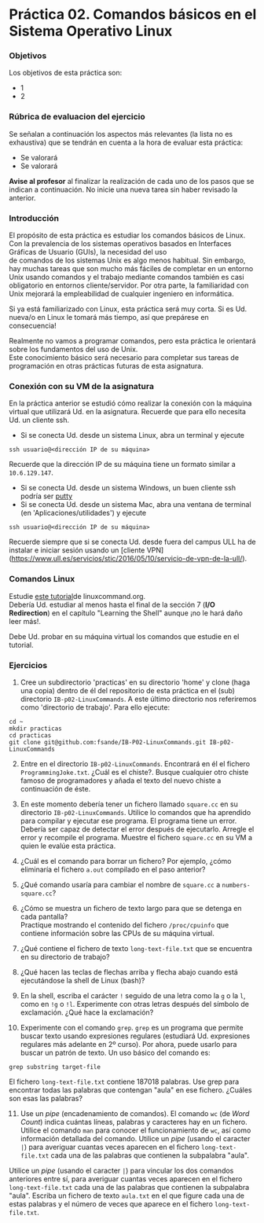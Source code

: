 # Práctica 02. Comandos básicos en el Sistema Operativo Linux


### Objetivos
Los objetivos de esta práctica son:

* 1
* 2


### Rúbrica de evaluacion del ejercicio
Se señalan a continuación los aspectos más relevantes (la lista no es exhaustiva)
que se tendrán en cuenta a la hora de evaluar esta práctica:
* Se valorará 
* Se valorará 


**Avise al profesor** al finalizar la realización de cada uno de los pasos que se indican a continuación. No inicie una nueva tarea sin haber revisado la anterior.
### Introducción
El propósito de esta práctica es estudiar los comandos básicos de Linux. 
Con la prevalencia de los sistemas operativos basados en Interfaces Gráficas de Usuario (GUIs), la necesidad del uso  
de comandos de los sistemas Unix es algo menos habitual. 
Sin embargo, hay muchas tareas que son mucho más fáciles de completar en un entorno Unix usando comandos y el
trabajo mediante comandos también es casi obligatorio en entornos cliente/servidor.
Por otra parte, la familiaridad con Unix mejorará la empleabilidad de cualquier ingeniero en informática.

Si ya está familiarizado con Linux, esta práctica será muy corta. 
Si es Ud. nueva/o en Linux le tomará más tiempo, así que prepárese en consecuencia!

Realmente no vamos a programar comandos, pero esta práctica le orientará sobre los fundamentos del uso de Unix.  
Este conocimiento básico será necesario para completar sus tareas de programación en otras prácticas futuras
de esta asignatura.

### Conexión con su VM de la asignatura
En la práctica anterior se estudió cómo realizar la conexión con la máquina virtual que utilizará Ud. en la
asignatura. Recuerde que para ello necesita Ud. un cliente ssh.
* Si se conecta Ud. desde un sistema Linux, abra un terminal y ejecute 
```
ssh usuario@<dirección IP de su máquina>
```
Recuerde que la dirección IP de su máquina tiene un formato similar a `10.6.129.147`.
* Si se conecta Ud. desde un sistema Windows, un buen cliente ssh podría ser [putty](https://www.chiark.greenend.org.uk/~sgtatham/putty/latest.html)
* Si se conecta Ud. desde un sistema Mac, abra una ventana de terminal (en 'Aplicaciones/utilidades') y
ejecute
```
ssh usuario@<dirección IP de su máquina>
```

Recuerde siempre que si se conecta Ud. desde fuera del campus ULL ha de instalar e iniciar sesión usando un
[cliente VPN] (https://www.ull.es/servicios/stic/2016/05/10/servicio-de-vpn-de-la-ull/).

### Comandos Linux
Estudie [este tutorial](http://linuxcommand.org/index.php)de linuxcommand.org.  
Debería Ud. estudiar al menos hasta el final de la sección 7 (**I/O Redirection**) en el capítulo "Learning the Shell" aunque ¡no le hará daño leer más!.

Debe Ud. probar en su máquina virtual los comandos que estudie en el tutorial.

### Ejercicios
1. Cree un subdirectorio 'practicas' en su directorio 'home' y clone (haga una copia) dentro de él del repositorio de esta
práctica en el (sub) directorio `IB-p02-LinuxCommands`.
A este último directorio nos referiremos como 'directorio de trabajo'.
Para ello ejecute:
```
cd ~
mkdir practicas
cd practicas
git clone git@github.com:fsande/IB-P02-LinuxCommands.git IB-p02-LinuxCommands
```

2. Entre en el directorio `IB-p02-LinuxCommands`. 
Encontrará en él el fichero `ProgrammingJoke.txt`. 
¿Cuál es el chiste?.
Busque cualquier otro chiste famoso de programadores y añada el texto del nuevo chiste a continuación de éste.

3. En este momento debería tener un fichero llamado `square.cc` en su directorio `IB-p02-LinuxCommands`.
Utilice lo comandos que ha aprendido para compilar y ejecutar ese programa.
El programa tiene un error.  
Debería ser capaz de detectar el error después de ejecutarlo. 
Arregle el error y recompile el programa.
Muestre el fichero `square.cc` en su VM a quien le evalúe esta práctica.

4. ¿Cuál es el comando para borrar un fichero? Por ejemplo, ¿cómo eliminaría el fichero `a.out` compilado en el paso anterior?

5. ¿Qué comando usaría para cambiar el nombre de `square.cc` a `numbers-square.cc`?

6. ¿Cómo se muestra un fichero de texto largo para que se detenga en cada pantalla?  
Practique mostrando el contenido del fichero `/proc/cpuinfo` que contiene información sobre las CPUs de su
máquina virtual.

7. ¿Qué contiene el fichero de texto `long-text-file.txt` que se encuentra en su directorio de trabajo?

8. ¿Qué hacen las teclas de flechas arriba y flecha abajo cuando está ejecutándose la shell de Linux (bash)?

9. En la shell, escriba el carácter `!` seguido de una letra como la `g` o la `l`, como en `!g` o `!l`. 
Experimente con otras letras después del símbolo de exclamación. ¿Qué hace la exclamación?

10. Experimente con el comando `grep`. 
`grep` es un programa que permite buscar texto usando expresiones regulares (estudiará Ud. expresiones regulares más adelante en 2º curso). 
Por ahora, puede usarlo para buscar un patrón de texto.
Un uso básico del comando es: 
```
grep substring target-file
```
El fichero `long-text-file.txt` contiene 187018 palabras.
Use grep para encontrar todas las palabras que contengan "aula" en ese fichero. ¿Cuáles son esas las palabras?

11. Use un *pipe* (encadenamiento de comandos).
El comando `wc` (de *Word Count*) indica cuántas líneas, palabras y caracteres hay en un fichero.
Utilice el comando `man` para conocer el funcionamiento de `wc`, así como información detallada del comando.
Utilice un *pipe* (usando el caracter `|`) para averiguar cuantas veces aparecen en el fichero `long-text-file.txt`
cada una de las palabras que contienen la subpalabra "aula".

Utilice un *pipe* (usando el caracter `|`) para vincular los dos comandos anteriores entre sí, para averiguar 
cuantas veces aparecen en el fichero `long-text-file.txt` cada una de las palabras que contienen la subpalabra "aula".
Escriba un fichero de texto `aula.txt` en el que figure cada una de estas palabras y el número de veces que
aparece en el fichero `long-text-file.txt`.
